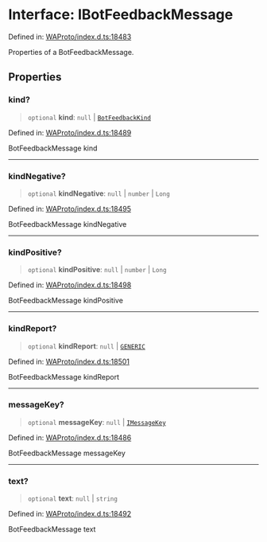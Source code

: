 # Interface: IBotFeedbackMessage

Defined in: [WAProto/index.d.ts:18483](https://github.com/Fokusdotid/Baileys/blob/b457796e9982984bfe7323cdd6fea8bc613c4ed0/WAProto/index.d.ts#L18483)

Properties of a BotFeedbackMessage.

## Properties

### kind?

> `optional` **kind**: `null` \| [`BotFeedbackKind`](../namespaces/BotFeedbackMessage/enumerations/BotFeedbackKind.md)

Defined in: [WAProto/index.d.ts:18489](https://github.com/Fokusdotid/Baileys/blob/b457796e9982984bfe7323cdd6fea8bc613c4ed0/WAProto/index.d.ts#L18489)

BotFeedbackMessage kind

***

### kindNegative?

> `optional` **kindNegative**: `null` \| `number` \| `Long`

Defined in: [WAProto/index.d.ts:18495](https://github.com/Fokusdotid/Baileys/blob/b457796e9982984bfe7323cdd6fea8bc613c4ed0/WAProto/index.d.ts#L18495)

BotFeedbackMessage kindNegative

***

### kindPositive?

> `optional` **kindPositive**: `null` \| `number` \| `Long`

Defined in: [WAProto/index.d.ts:18498](https://github.com/Fokusdotid/Baileys/blob/b457796e9982984bfe7323cdd6fea8bc613c4ed0/WAProto/index.d.ts#L18498)

BotFeedbackMessage kindPositive

***

### kindReport?

> `optional` **kindReport**: `null` \| [`GENERIC`](../namespaces/BotFeedbackMessage/enumerations/ReportKind.md#generic)

Defined in: [WAProto/index.d.ts:18501](https://github.com/Fokusdotid/Baileys/blob/b457796e9982984bfe7323cdd6fea8bc613c4ed0/WAProto/index.d.ts#L18501)

BotFeedbackMessage kindReport

***

### messageKey?

> `optional` **messageKey**: `null` \| [`IMessageKey`](../../../interfaces/IMessageKey.md)

Defined in: [WAProto/index.d.ts:18486](https://github.com/Fokusdotid/Baileys/blob/b457796e9982984bfe7323cdd6fea8bc613c4ed0/WAProto/index.d.ts#L18486)

BotFeedbackMessage messageKey

***

### text?

> `optional` **text**: `null` \| `string`

Defined in: [WAProto/index.d.ts:18492](https://github.com/Fokusdotid/Baileys/blob/b457796e9982984bfe7323cdd6fea8bc613c4ed0/WAProto/index.d.ts#L18492)

BotFeedbackMessage text
